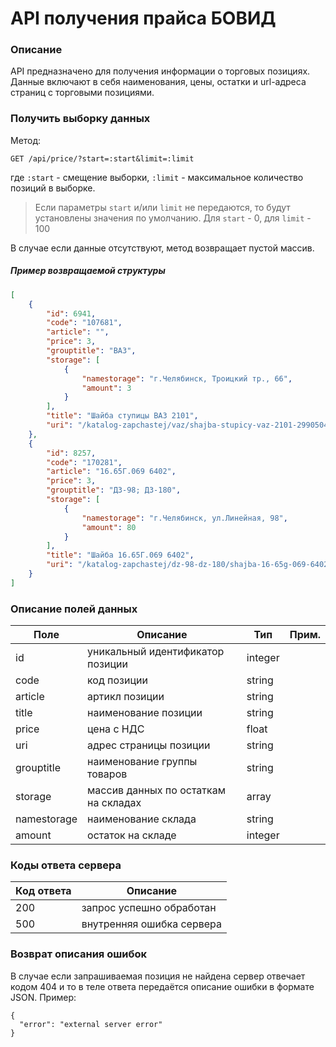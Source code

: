 # API получения прайса БОВИД

### Описание

API предназначено для получения информации о торговых позициях. Данные включают в себя наименования, цены, остатки и url-адреса страниц с торговыми позициями.

### Получить выборку данных

Метод:
```
GET /api/price/?start=:start&limit=:limit
```
где 
`:start` - смещение выборки,
`:limit` - максимальное количество позиций в выборке.

>Если параметры `start` и/или `limit` не передаются, то будут установлены значения по умолчанию. Для `start` - 0, для `limit` - 100

В случае если данные отсутствуют, метод возвращает пустой массив.

##### Пример возвращаемой структуры

```json
[
    {
        "id": 6941,
        "code": "107681",
        "article": "",
        "price": 3,
        "grouptitle": "ВАЗ",
        "storage": [
            {
                "namestorage": "г.Челябинск, Троицкий тр., 66",
                "amount": 3
            }
        ],
        "title": "Шайба ступицы ВАЗ 2101",
        "uri": "/katalog-zapchastej/vaz/shajba-stupicy-vaz-2101-2990504017"
    },
    {
        "id": 8257,
        "code": "170281",
        "article": "16.65Г.069 6402",
        "price": 3,
        "grouptitle": "ДЗ-98; ДЗ-180",
        "storage": [
            {
                "namestorage": "г.Челябинск, ул.Линейная, 98",
                "amount": 80
            }
        ],
        "title": "Шайба 16.65Г.069 6402",
        "uri": "/katalog-zapchastej/dz-98-dz-180/shajba-16-65g-069-6402-4177868610"
    }
]
```

### Описание полей данных

Поле | Описание | Тип | Прим.
---------- | ---------- | ------- | -------
id | уникальный идентификатор позиции | integer
code | код позиции | string
article | артикл позиции | string
title | наименование позиции | string
price | цена с НДС | float
uri | адрес страницы позиции | string
grouptitle | наименование группы товаров | string
storage | массив данных по остаткам на складах | array
namestorage | наименование склада | string
amount | остаток на складе | integer


### Коды ответа сервера

Код ответа | Описание 
---------- | -----------------------
200 | запрос успешно обработан
500 | внутренняя ошибка сервера

### Возврат описания ошибок

В случае если запрашиваемая позиция не найдена сервер отвечает кодом 404 и то в теле ответа передаётся описание ошибки в формате JSON.
Пример:
```
{
  "error": "external server error"
}
```